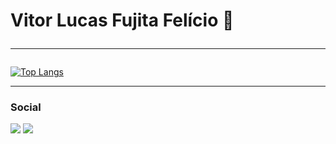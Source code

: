 # Vitor Lucas Fujita Felício 🤖<hr/>
[![Top Langs](https://github-readme-stats.vercel.app/api/top-langs/?username=anuraghazra&layout=compact)](https://github.com/vichelly/github-readme-stats) <br> <hr>
  <h3>Social</h3>
  <a href="https://www.instagram.com/vichelly_" target="_blank"><img src="https://img.shields.io/badge/Instagram-E4405F?style=for-the-badge&logo=instagram&logoColor=white"></a>
  <a href="https://www.linkedin.com/in/vitor-lucas-fujita-fel%C3%ADcio-50a30622a/" target="_blank"><img src="https://img.shields.io/badge/LinkedIn-0077B5?style=for-the-badge&logo=linkedin&logoColor=white"></a>  

